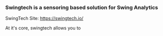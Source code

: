 ### Swingtech is a sensoring based solution for Swing Analytics 
  
SwingTech Site: https://swingtech.io/

At it's core, swingtech allows you to 
